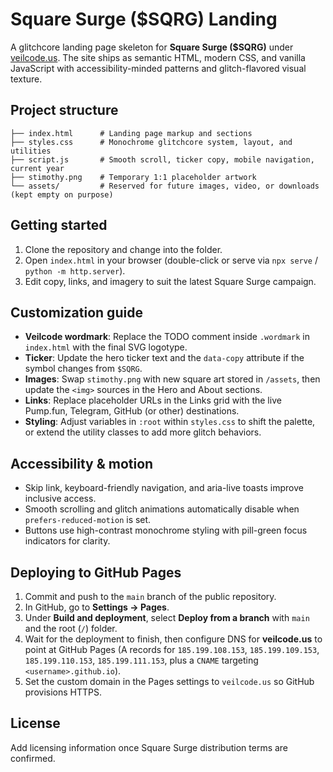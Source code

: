 # Square Surge ($SQRG) Landing

A glitchcore landing page skeleton for **Square Surge ($SQRG)** under [veilcode.us](https://veilcode.us). The site ships as
semantic HTML, modern CSS, and vanilla JavaScript with accessibility-minded patterns and glitch-flavored visual texture.

## Project structure

```
├── index.html      # Landing page markup and sections
├── styles.css      # Monochrome glitchcore system, layout, and utilities
├── script.js       # Smooth scroll, ticker copy, mobile navigation, current year
├── stimothy.png    # Temporary 1:1 placeholder artwork
└── assets/         # Reserved for future images, video, or downloads (kept empty on purpose)
```

## Getting started

1. Clone the repository and change into the folder.
2. Open `index.html` in your browser (double-click or serve via `npx serve` / `python -m http.server`).
3. Edit copy, links, and imagery to suit the latest Square Surge campaign.

## Customization guide

- **Veilcode wordmark**: Replace the TODO comment inside `.wordmark` in `index.html` with the final SVG logotype.
- **Ticker**: Update the hero ticker text and the `data-copy` attribute if the symbol changes from `$SQRG`.
- **Images**: Swap `stimothy.png` with new square art stored in `/assets`, then update the `<img>` sources in the Hero and About
  sections.
- **Links**: Replace placeholder URLs in the Links grid with the live Pump.fun, Telegram, GitHub (or other) destinations.
- **Styling**: Adjust variables in `:root` within `styles.css` to shift the palette, or extend the utility classes to add more
glitch behaviors.

## Accessibility & motion

- Skip link, keyboard-friendly navigation, and aria-live toasts improve inclusive access.
- Smooth scrolling and glitch animations automatically disable when `prefers-reduced-motion` is set.
- Buttons use high-contrast monochrome styling with pill-green focus indicators for clarity.

## Deploying to GitHub Pages

1. Commit and push to the `main` branch of the public repository.
2. In GitHub, go to **Settings → Pages**.
3. Under **Build and deployment**, select **Deploy from a branch** with `main` and the root (`/`) folder.
4. Wait for the deployment to finish, then configure DNS for **veilcode.us** to point at GitHub Pages (A records for
   `185.199.108.153`, `185.199.109.153`, `185.199.110.153`, `185.199.111.153`, plus a `CNAME` targeting `<username>.github.io`).
5. Set the custom domain in the Pages settings to `veilcode.us` so GitHub provisions HTTPS.

## License

Add licensing information once Square Surge distribution terms are confirmed.
